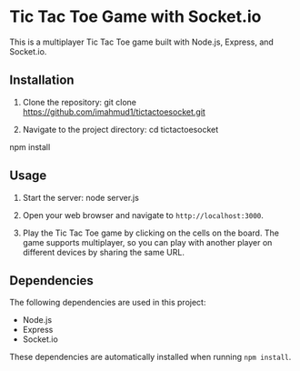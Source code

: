 # Tic Tac Toe Game with Socket.io

This is a multiplayer Tic Tac Toe game built with Node.js, Express, and Socket.io.

## Installation

1. Clone the repository: git clone https://github.com/imahmud1/tictactoesocket.git

2. Navigate to the project directory: cd tictactoesocket

npm install

## Usage

1. Start the server: node server.js

2. Open your web browser and navigate to `http://localhost:3000`.

3. Play the Tic Tac Toe game by clicking on the cells on the board. The game supports multiplayer, so you can play with another player on different devices by sharing the same URL.

## Dependencies

The following dependencies are used in this project:

- Node.js
- Express
- Socket.io

These dependencies are automatically installed when running `npm install`.

